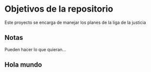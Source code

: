 # Objetivos de la repositorio

Este proyecto se encarga de manejar los planes de la liga de la justicia


## Notas
Pueden hacer lo que quieran...


## Hola mundo
